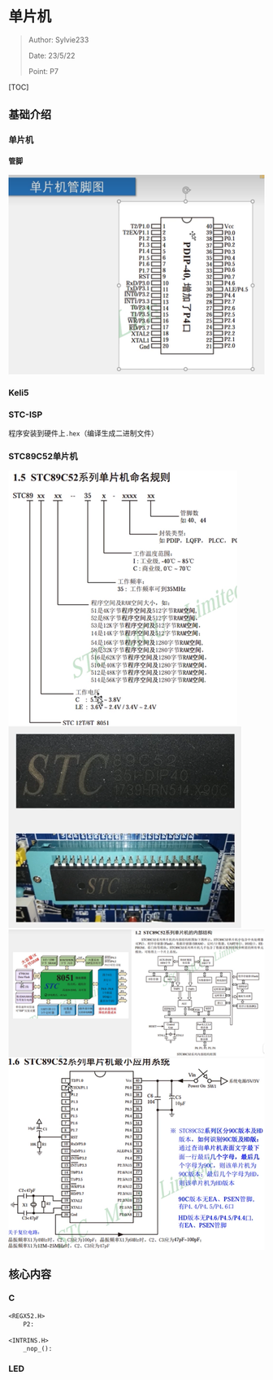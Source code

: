 # 单片机

> Author: Sylvie233
>
> Date: 23/5/22
>
> Point: P7

[TOC]

## 基础介绍

### 单片机

#### 管脚

<img src="单片机.assets/image-20230522213011374.png" alt="image-20230522213011374" style="zoom:67%;" />















### Keli5





### STC-ISP

程序安装到硬件上`.hex`（编译生成二进制文件）







### STC89C52单片机

<img src="单片机.assets/image-20230522212446217.png" alt="image-20230522212446217" style="zoom:67%;" />

<img src="单片机.assets/image-20230522212518520.png" alt="image-20230522212518520" style="zoom:67%;" />

<img src="单片机.assets/image-20230522212903323.png" alt="image-20230522212903323" style="zoom:67%;" />



<img src="单片机.assets/image-20230522213216973.png" alt="image-20230522213216973" style="zoom:67%;" />





## 核心内容

### C

```
<REGX52.H>
	P2:
	
<INTRINS.H>
	_nop_():
```



### LED

















